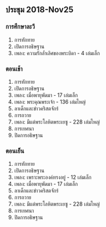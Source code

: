 
## ประชุม 2018-Nov25

### การศึกษาละวี

1. การทักทาย 
2. เปิดการอธิษฐาน 
3. เพลง:  ความรักล้ำเลิศของพระบิดา - 4 เล่มเล็ก

### ตอนเช้า

1. การทักทาย 
2. เปิดการอธิษฐาน 
3. เพลง:  เมื่อพายุพัดมา - 17 เล่มเล็ก
4. เพลง:  พระคุณพระเจ้า - 136 เล่มไหญ่
5. ลาเด็กและข่าวคริสตจักร์
6. การถวาย
7. เพลง:  มีแต่พระโลหิตพระเยซู - 228 เล่มไหญ่
8. การเทศนา
9. ปิดการอธิษฐาน

### ตอนเย็น

1. การทักทาย 
2. เปิดการอธิษฐาน 
3. เพลง:  เพราะพระองค์ทรงอยู่ - 12 เล่มเล็ก
4. เพลง:  เมื่อพายุพัดมา - 17 เล่มเล็ก
5. ลาเด็กและข่าวคริสตจักร์
6. การถวาย
7. เพลง:  มีแต่พระโลหิตพระเยซู - 228 เล่มไหญ่
8. การเทศนา
9. ปิดการอธิษฐาน
